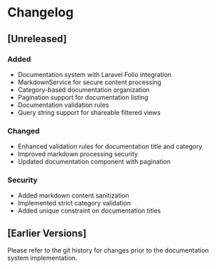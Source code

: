 # Changelog

## [Unreleased]

### Added
- Documentation system with Laravel Folio integration
- MarkdownService for secure content processing
- Category-based documentation organization
- Pagination support for documentation listing
- Documentation validation rules
- Query string support for shareable filtered views

### Changed
- Enhanced validation rules for documentation title and category
- Improved markdown processing security
- Updated documentation component with pagination

### Security
- Added markdown content sanitization
- Implemented strict category validation
- Added unique constraint on documentation titles

## [Earlier Versions]
Please refer to the git history for changes prior to the documentation system implementation.